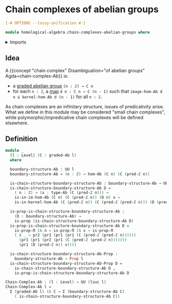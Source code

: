 # Chain complexes of abelian groups

```agda
{-# OPTIONS --lossy-unification #-}

module homological-algebra.chain-complexes-abelian-groups where
```

<details><summary>Imports</summary>

```agda
open import elementary-number-theory.integers

open import foundation.dependent-pair-types
open import foundation.universe-levels

open import foundation-core.propositions

open import group-theory.abelian-groups
open import group-theory.homomorphisms-abelian-groups
open import group-theory.images-of-abelian-group-homomorphisms
open import group-theory.kernels-homomorphisms-abelian-groups

open import homological-algebra.graded-abelian-groups
```

</details>

## Idea

A
{{concept "chain complex" Disambiguation="of abelian groups" Agda=chain-complex-Ab}}
is:

- a [graded abelian group](homological-algebra.graded-abelian-groups.md)
  `(n : ℤ) → C n`
- for each `n : ℤ`, a [map](group-theory.homomorphisms-abelian-groups.md)
  `d n : C n → C (n - 1)` such that `image-hom-Ab d n ⊆ kernel-hom-Ab d (n - 1)`
  for all `n : ℤ`.

As chain complexes are an infinitary structure, issues of predicativity arise.
What we define in this module may be considered "small chain complexes", while
polymorphic/impredicative chain complexes will be defined elsewhere.

## Definition

```agda
module _
  {l : Level} (C : graded-Ab l)
  where

  boundary-structure-Ab : UU l
  boundary-structure-Ab = (n : ℤ) → hom-Ab (C n) (C (pred-ℤ n))

  is-chain-structure-boundary-structure-Ab : boundary-structure-Ab → UU l
  is-chain-structure-boundary-structure-Ab D =
    ( n : ℤ) → (x : type-Ab (C (pred-ℤ n))) →
    is-in-im-hom-Ab (C n) (C (pred-ℤ n)) (D n) x →
    is-in-kernel-hom-Ab (C (pred-ℤ n)) (C (pred-ℤ (pred-ℤ n))) (D (pred-ℤ n)) x

  is-prop-is-chain-structure-boundary-structure-Ab :
    (D : boundary-structure-Ab) →
    is-prop (is-chain-structure-boundary-structure-Ab D)
  is-prop-is-chain-structure-boundary-structure-Ab D =
    is-prop-Π (λ n → is-prop-Π (λ x → is-prop-Π
    ( λ _ → pr2 (pr1 (pr1 (pr1 (C (pred-ℤ (pred-ℤ n))))))
      (pr1 (pr1 (pr2 (pr1 (C (pred-ℤ (pred-ℤ n)))))))
      (pr1 (D (pred-ℤ n)) x))))

  is-chain-structure-boundary-structure-Ab-Prop :
    boundary-structure-Ab → Prop l
  is-chain-structure-boundary-structure-Ab-Prop D =
    is-chain-structure-boundary-structure-Ab D ,
    is-prop-is-chain-structure-boundary-structure-Ab D

Chain-Complex-Ab : (l : Level) → UU (lsuc l)
Chain-Complex-Ab l =
  Σ (graded-Ab l) (λ C → Σ (boundary-structure-Ab C)
    ( is-chain-structure-boundary-structure-Ab C))
```
